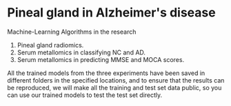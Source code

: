 # Pineal gland in Alzheimer's disease



Machine-Learning Algorithms in the research 

1. Pineal gland radiomics.
2. Serum metallomics in classifying NC and AD.
3. Serum metallomics in predicting MMSE and MOCA scores.



All the trained models from the three experiments have been saved in different folders in the specified locations, and to ensure that the results can be reproduced, we will make all the training and test set data public, so you can use our trained models to test the test set directly.
